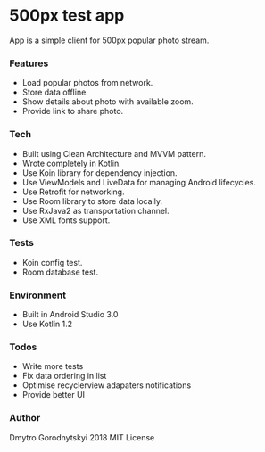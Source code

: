 # 500px test app

App is a simple client for 500px popular photo stream.

### Features
  - Load popular photos from network.
  - Store data offline.
  - Show details about photo with available zoom.
  - Provide link to share photo.

### Tech
  - Built using Clean Architecture and MVVM pattern.
  - Wrote completely in Kotlin.
  - Use Koin library for dependency injection.
  - Use ViewModels and LiveData for managing Android lifecycles.
  - Use Retrofit for networking.
  - Use Room library to store data locally.
  - Use RxJava2 as transportation channel.
  - Use XML fonts support.

### Tests
  - Koin config test.
  - Room database test.

### Environment
  - Built in Android Studio 3.0
  - Use Kotlin 1.2

### Todos
 - Write more tests
 - Fix data ordering in list
 - Optimise recyclerview adapaters notifications
 - Provide better UI

### Author
Dmytro Gorodnytskyi
2018
MIT License
